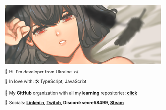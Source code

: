 ![Image](https://github.com/sekkure/sekkure/blob/main/image.png)

🐌 Hi. I'm developer from Ukraine. o/

🌸 In love with: 🛠️ TypeScript, JavaScript

🍃 My **GitHub** organization with all my **learning** repositories: **[click](https://github.com/JulyGardens)**

🚀 Socials: **[LinkedIn](https://www.linkedin.com/in/nikolaylopatko/), [Twitch](https://www.twitch.tv/sekure_), Discord: secre#8499, [Steam](https://steamcommunity.com/id/sekkure/)**
